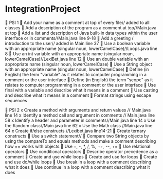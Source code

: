# IntegrationProject
	PSI 1
	Add your name as a comment at top of every file// added to all classes
	Add a description of the program as a comment at top//Main.java at top
	Add a list and description of Java built-in data types within the user interface or in comments//Main.java line 9-18
	Add a greeting / introduction to the user// added in Main line 37
	Use a boolean variable with an appropriate name (singular noun, lowerCamelCase)//Loops.java line 8
	Use an int variable with an appropriate name (singular noun, lowerCamelCase)//LexiBet.java line 12
	Use an double variable with an appropriate name (singular noun, lowerCamelCase)
	Use a String object with an appropriate name (singular noun, lowerCamelCase)
	Define (in English) the term "variable" as it relates to computer programming in a comment or the user interface
	Define (in English) the term "scope" as it relates to computer programming in a comment or the user interface
	Use final with a variable and describe what it means in a comment
	Use casting and describe what it means in a comment
	Format strings using escape sequences

	PSI 2
x	Create a method with arguments and return values // Main.java line 14
x	Identify a method call and argument in comments // Main.java line 58
x	Identify a header and parameter in comments//Main.java line 14
x	Use the Random class//Main.java line 62
x	Use the Math class //Main.java line 64
x	Create if/else constructs //Lexibet.java line14-21
	Create ternary constructs
	Use a switch statement//
	Compare two String objects by using the compareTo and equals methods and make a comment describing how == works with objects
	Use +, -, *, /, %, ++, --, += 
	Use relational operators
	Use conditional operators
	Describe operator precedence as a comment
	Create and use while loops
	Create and use for loops
	Create and use do/while loops
	Use break in a loop with a comment describing what it does
	Use continue in a loop with a comment describing what it does
